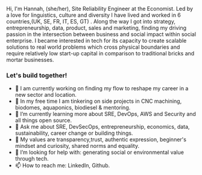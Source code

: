 Hi, I'm Hannah, (she/her), Site Reliability Engineer at the Economist. Led by a love for linguistics, culture and diversity I have lived and worked in 6 countries,(UK, SE, FR, IT, ES, GT) . Along the way I got into strategy, entrepreneurship, data, product, sales and marketing, finding my driving passion in the intersection between business and social impact within social enterprise. I became interested in tech for its capacity to create scalable solutions to real world problems which cross physical boundaries and require relatively low start-up capital in comparison to traditional bricks and mortar businesses.

### Let's build together!

- 🔭 I am currently working on finding my flow to reshape my career in a new sector and location.
- 🌟 In my free time I am tinkering on side projects in CNC machining, biodomes, aquaponics, biodiesel & mentoring.
- 🌱 I’m currently learning more about SRE, DevOps, AWS and Security and all things open source.
- 💬 Ask me about SRE, DevSecOps, entrepreneurship, economics, data, sustainability, career change or building things.
- 🚀 My values are transparency,trust, authentic expression, beginner's mindset and curiosity, shared norms and equality.
- 🤔 I’m looking for help with: generating social or environmental value through tech.
- 📫 How to reach me: LinkedIn, Github.

<!-- Get in touch
- Mentor it forward: https://competent-curie-a96466.netlify.app/
- Personal portfolio: https://vigilant-hopper-27c595.netlify.app/
- Urtisan : https://happy-colden-35ad1a.netlify.app/
- Mecano: https://infallible-dubinsky-c5d6c9.netlify.app/
- Random inspiration: https://blissful-tesla-ed4682.netlify.app/ -->
